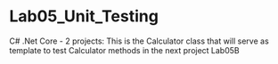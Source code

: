 # Lab05_Unit_Testing
C# .Net Core - 2 projects: 
This is the Calculator class that will serve as template to test Calculator methods in the next project Lab05B
